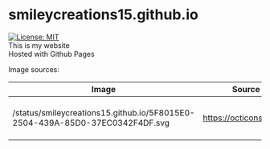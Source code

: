 # smileycreations15.github.io
[![License: MIT](https://img.shields.io/badge/License-MIT-yellow.svg)](https://opensource.org/licenses/MIT) <br />
This is my website <br />
Hosted with Github Pages

Image sources:

| Image | Source URL| Notes |
|-------|-----------|-------|
| /status/smileycreations15.github.io/5F8015E0-2504-439A-85D0-37EC0342F4DF.svg |  https://octicons.github.com | Resized from original image |
